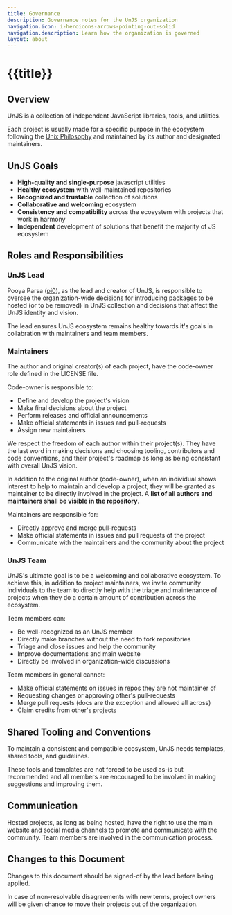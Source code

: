 ```yaml
---
title: Governance
description: Governance notes for the UnJS organization
navigation.icon: i-heroicons-arrows-pointing-out-solid
navigation.description: Learn how the organization is governed
layout: about
---
```


# {{title}}

## Overview

UnJS is a collection of independent JavaScript libraries, tools, and utilities.

Each project is usually made for a specific purpose in the ecosystem following the [Unix Philosophy](http://www.catb.org/~esr/writings/taoup/html/ch01s06.html) and maintained by its author and designated maintainers.

## UnJS Goals

 - **High-quality and single-purpose** javascript utilities
 - **Healthy ecosystem** with well-maintained repositories
 - **Recognized and trustable** collection of solutions
 - **Collaborative and welcoming** ecosystem
 - **Consistency and compatibility** across the ecosystem with projects that work in harmony
 - **Independent** development of solutions that benefit the majority of JS ecosystem

## Roles and Responsibilities

### UnJS Lead

Pooya Parsa ([pi0](http://github.com/pi0)), as the lead and creator of UnJS, is responsible to oversee the organization-wide decisions for introducing packages to be hosted (or to be removed) in UnJS collection and decisions that affect the UnJS identity and vision.

The lead ensures UnJS ecosystem remains healthy towards it's goals in collabration with maintainers and team members.

### Maintainers

The author and original creator(s) of each project, have the code-owner role defined in the LICENSE file.

Code-owner is responsible to:

- Define and develop the project's vision
- Make final decisions about the project
- Perform releases and official announcements
- Make official statements in issues and pull-requests
- Assign new maintainers

We respect the freedom of each author within their project(s). They have the last word in making decisions and choosing tooling, contributors and code conventions, and their project's roadmap as long as being consistant with overall UnJS vision.

In addition to the original author (code-owner), when an individual shows interest to help to maintain and develop a project, they will be granted as maintainer to be directly involved in the project. A **list of all authors and maintainers shall be visible in the repository**.

Maintainers are responsible for:

- Directly approve and merge pull-requests
- Make official statements in issues and pull requests of the project
- Communicate with the maintainers and the community about the project

### UnJS Team

UnJS's ultimate goal is to be a welcoming and collaborative ecosystem. To achieve this, in addition to project maintainers, we invite community individuals to the team to directly help with the triage and maintenance of projects when they do a certain amount of contribution across the ecosystem.

Team members can:

- Be well-recognized as an UnJS member
- Directly make branches without the need to fork repositories
- Triage and close issues and help the community
- Improve documentations and main website
- Directly be involved in organization-wide discussions

Team members in general cannot:

- Make official statements on issues in repos they are not maintainer of
- Requesting changes or approving other's pull-requests
- Merge pull requests (docs are the exception and allowed all across)
- Claim credits from other's projects

## Shared Tooling and Conventions

To maintain a consistent and compatible ecosystem, UnJS needs templates, shared tools, and guidelines.

These tools and templates are not forced to be used as-is but recommended and all members are encouraged to be involved in making suggestions and improving them.

## Communication

Hosted projects, as long as being hosted, have the right to use the main website and social media channels to promote and communicate with the community. Team members are involved in the communication process.

## Changes to this Document

Changes to this document should be signed-of by the lead before being applied.

In case of non-resolvable disagreements with new terms, project owners will be given chance to move their projects out of the organization.
